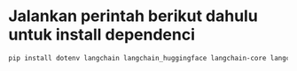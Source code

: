 # Jalankan perintah berikut dahulu untuk install dependenci


```bash
pip install dotenv langchain langchain_huggingface langchain-core langchain-community langchain-text-splitters langchain-chroma langgraph pypdf
```
